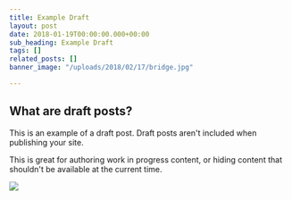 ```yaml
---
title: Example Draft
layout: post
date: 2018-01-19T00:00:00.000+00:00
sub_heading: Example Draft
tags: []
related_posts: []
banner_image: "/uploads/2018/02/17/bridge.jpg"

---
```

## What are draft posts?

This is an example of a draft post. Draft posts aren't included when publishing your site.

This is great for authoring work in progress content, or hiding content that shouldn't be available at the current time.

![](/uploads/2018/02/17/building.jpg)